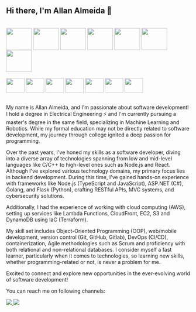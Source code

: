 ## Hi there, I'm Allan Almeida 👋

<div style="display: inline_block"><br>
  <img align="center" height="60" width="70" src="https://cdn.jsdelivr.net/gh/devicons/devicon@latest/icons/nodejs/nodejs-original-wordmark.svg" />
  <img align="center" height="60" width="70" src="https://cdn.jsdelivr.net/gh/devicons/devicon@latest/icons/typescript/typescript-original.svg" />
  <img align="center" height="60" width="70" src="https://cdn.jsdelivr.net/gh/devicons/devicon@latest/icons/javascript/javascript-original.svg" />
  <img align="center" height="60" width="70" src="https://cdn.jsdelivr.net/gh/devicons/devicon@latest/icons/jest/jest-plain.svg" />
  <img align="center" height="60" width="70" src="https://cdn.jsdelivr.net/gh/devicons/devicon@latest/icons/amazonwebservices/amazonwebservices-original-wordmark.svg" />
  <img align="center" height="60" width="70" src="https://cdn.jsdelivr.net/gh/devicons/devicon@latest/icons/dynamodb/dynamodb-original.svg" />
  <img align="center" height="60" width="70" src="https://cdn.jsdelivr.net/gh/devicons/devicon@latest/icons/go/go-original-wordmark.svg" />
  <br>
</div>

<div style="display: inline_block"><br>
  <img align="center" height="40" width="50" src="https://cdn.jsdelivr.net/gh/devicons/devicon@latest/icons/c/c-original.svg" />
  <img align="center" height="40" width="50" src="https://cdn.jsdelivr.net/gh/devicons/devicon@latest/icons/cplusplus/cplusplus-plain.svg" />
  <img align="center" height="40" width="50" src="https://cdn.jsdelivr.net/gh/devicons/devicon@latest/icons/csharp/csharp-original.svg" />
  <img align="center" height="40" width="50" src="https://cdn.jsdelivr.net/gh/devicons/devicon@latest/icons/ros/ros-original-wordmark.svg" />
  <img align="center" height="40" width="50" src="https://cdn.jsdelivr.net/gh/devicons/devicon@latest/icons/java/java-original-wordmark.svg" />
  <img align="center" height="40" width="50" src="https://cdn.jsdelivr.net/gh/devicons/devicon@latest/icons/python/python-original.svg" />
  <img align="center" height="40" width="50" src="https://cdn.jsdelivr.net/gh/devicons/devicon@latest/icons/react/react-original-wordmark.svg" />    
</div>
<br/>

My name is Allan Almeida, and I'm passionate about software development! I hold a degree in Electrical Engineering ⚡️ and I'm currently pursuing a master's degree in the same field, specializing in Machine Learning and Robotics. While my formal education may not be directly related to software development, my journey through college ignited a deep passion for programming.

Over the past years, I've honed my skills as a software developer, diving into a diverse array of technologies spanning from low and mid-level languages like C/C++ to high-level ones such as Node.js and React. Although I've explored various technology domains, my primary focus lies in backend development. During this time, I've gained hands-on experience with frameworks like Node.js (TypeScript and JavaScript), ASP.NET (C#), Golang, and Flask (Python), crafting RESTful APIs, MVC systems, and cybersecurity solutions.

Additionally, I had the experience of working with cloud computing (AWS), setting up services like Lambda Functions, CloudFront, EC2, S3 and DynamoDB using IaC (Terraform).

My skill set includes Object-Oriented Programming (OOP), web/mobile development, version control (Git, GitHub, Gitlab), DevOps (CI/CD), containerization, Agile methodologies such as Scrum and proficiency with both relational and non-relational databases. I consider myself a fast learner, particularly when it comes to technologies, so learning new skills, whether programming-related or not, is never a problem for me.

Excited to connect and explore new opportunities in the ever-evolving world of software development!

You can reach me on following channels:

<p align="left">
  <a href="https://www.linkedin.com/in/allan-almeida-419521a3/">
        <img src="https://img.shields.io/badge/linkedin-%230077B5.svg?&style=for-the-badge&logo=linkedin&logoColor=white" />
    </a>
    <a href="mailto:asallan3@gmail.com">
        <img src="https://img.shields.io/badge/Gmail-D14836?style=for-the-badge&logo=gmail&logoColor=white" />        
    </a>
</p>
